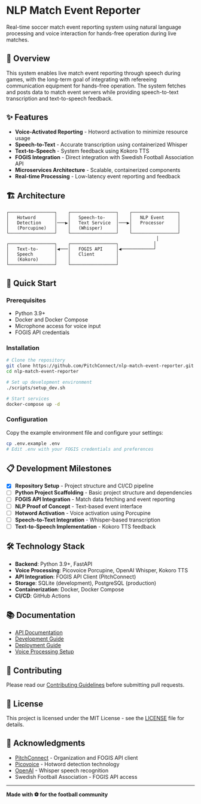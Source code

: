 # NLP Match Event Reporter

Real-time soccer match event reporting system using natural language processing and voice interaction for hands-free operation during live matches.

## 🎯 Overview

This system enables live match event reporting through speech during games, with the long-term goal of integrating with refereeing communication equipment for hands-free operation. The system fetches and posts data to match event servers while providing speech-to-text transcription and text-to-speech feedback.

## ✨ Features

- **Voice-Activated Reporting** - Hotword activation to minimize resource usage
- **Speech-to-Text** - Accurate transcription using containerized Whisper
- **Text-to-Speech** - System feedback using Kokoro TTS
- **FOGIS Integration** - Direct integration with Swedish Football Association API
- **Microservices Architecture** - Scalable, containerized components
- **Real-time Processing** - Low-latency event reporting and feedback

## 🏗️ Architecture

```
┌─────────────────┐    ┌─────────────────┐    ┌─────────────────┐
│   Hotword       │    │   Speech-to-    │    │   NLP Event     │
│   Detection     │───▶│   Text Service  │───▶│   Processor     │
│   (Porcupine)   │    │   (Whisper)     │    │                 │
└─────────────────┘    └─────────────────┘    └─────────────────┘
                                                        │
┌─────────────────┐    ┌─────────────────┐             │
│   Text-to-      │◀───│   FOGIS API     │◀────────────┘
│   Speech        │    │   Client        │
│   (Kokoro)      │    │                 │
└─────────────────┘    └─────────────────┘
```

## 🚀 Quick Start

### Prerequisites

- Python 3.9+
- Docker and Docker Compose
- Microphone access for voice input
- FOGIS API credentials

### Installation

```bash
# Clone the repository
git clone https://github.com/PitchConnect/nlp-match-event-reporter.git
cd nlp-match-event-reporter

# Set up development environment
./scripts/setup_dev.sh

# Start services
docker-compose up -d
```

### Configuration

Copy the example environment file and configure your settings:

```bash
cp .env.example .env
# Edit .env with your FOGIS credentials and preferences
```

## 📋 Development Milestones

- [x] **Repository Setup** - Project structure and CI/CD pipeline
- [ ] **Python Project Scaffolding** - Basic project structure and dependencies
- [ ] **FOGIS API Integration** - Match data fetching and event reporting
- [ ] **NLP Proof of Concept** - Text-based event interface
- [ ] **Hotword Activation** - Voice activation using Porcupine
- [ ] **Speech-to-Text Integration** - Whisper-based transcription
- [ ] **Text-to-Speech Implementation** - Kokoro TTS feedback

## 🛠️ Technology Stack

- **Backend**: Python 3.9+, FastAPI
- **Voice Processing**: Picovoice Porcupine, OpenAI Whisper, Kokoro TTS
- **API Integration**: FOGIS API Client (PitchConnect)
- **Storage**: SQLite (development), PostgreSQL (production)
- **Containerization**: Docker, Docker Compose
- **CI/CD**: GitHub Actions

## 📚 Documentation

- [API Documentation](docs/api.md)
- [Development Guide](docs/development.md)
- [Deployment Guide](docs/deployment.md)
- [Voice Processing Setup](docs/voice-setup.md)

## 🤝 Contributing

Please read our [Contributing Guidelines](CONTRIBUTING.md) before submitting pull requests.

## 📄 License

This project is licensed under the MIT License - see the [LICENSE](LICENSE) file for details.

## 🙏 Acknowledgments

- [PitchConnect](https://github.com/PitchConnect) - Organization and FOGIS API client
- [Picovoice](https://picovoice.ai/) - Hotword detection technology
- [OpenAI](https://openai.com/) - Whisper speech recognition
- Swedish Football Association - FOGIS API access

---

**Made with ⚽ for the football community**
